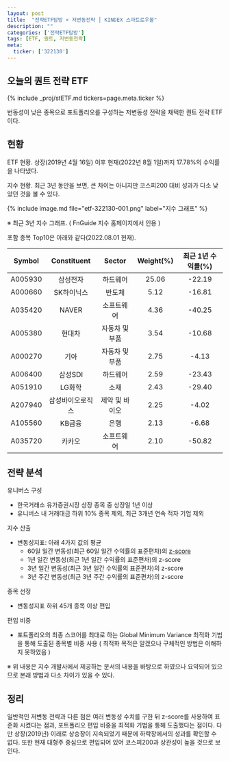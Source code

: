 ```yaml
---
layout: post
title:  "전략ETF탐방 × 저변동전략 │ KINDEX 스마트로우볼"
description: ""
categories: ['전략ETF탐방']
tags: [ETF, 퀀트, 저변동전략]
meta:
  ticker: ['322130']
---
```


## 오늘의 퀀트 전략 ETF

{% include _proj/stETF.md tickers=page.meta.ticker %}

번동성이 낮은 종목으로 포트폴리오를 구성하는 저변동성 전략을 채택한 퀀트 전략 ETF이다. 

## 현황

ETF 현황. 상장(2019년 4월 16일) 이후 현재(2022년 8월 1일)까지 17.78%의 수익률을 나타냈다. 

지수 현황. 최근 3년 동안을 보면, 큰 차이는 아니지만 코스피200 대비 성과가 다소 낮았던 것을 볼 수 있다. 

{% include image.md file="etf-322130-001.png" label="지수 그래프" %}

※ 최근 3년 지수 그래프. ( FnGuide 지수 홈페이지에서 인용 )

포함 종목 Top10은 아래와 같다(2022.08.01 현재). 

|  Symbol |    Constituent   |     Sector     | Weight(%) | 최근 1년 수익률(%) |
|:-------:|:----------------:|:--------------:|:---------:|:------------------:|
| A005930 | 삼성전자         | 하드웨어       |     25.06 |             -22.19 |
| A000660 | SK하이닉스       | 반도체         |      5.12 |             -16.81 |
| A035420 | NAVER            | 소프트웨어     |      4.36 |             -40.25 |
| A005380 | 현대차           | 자동차 및 부품 |      3.54 |             -10.68 |
| A000270 | 기아             | 자동차 및 부품 |      2.75 |              -4.13 |
| A006400 | 삼성SDI          | 하드웨어       |      2.59 |             -23.43 |
| A051910 | LG화학           | 소재           |      2.43 |             -29.40 |
| A207940 | 삼성바이오로직스 | 제약 및 바이오 |      2.25 |              -4.02 |
| A105560 | KB금융           | 은행           |      2.13 |              -6.68 |
| A035720 | 카카오           | 소프트웨어     |      2.10 |             -50.82 |


## 전략 분석

유니버스 구성
* 한국거래소 유가증권시장 상장 종목 중 상장일 1년 이상
* 유니버스 내 거래대금 하위 10% 종목 제외, 최근 3개년 연속 적자 기업 제외

지수 산출
* 변동성지표: 아래 4가지 값의 평균
  - 60일 일간 변동성(최근 60일 일간 수익률의 표준편차)의 [z-score](https://ko.wikipedia.org/wiki/%ED%91%9C%EC%A4%80_%EC%A0%90%EC%88%98)
  - 1년 일간 변동성(최근 1년 일간 수익률의 표준편차)의 z-score
  - 3년 일간 변동성(최근 3년 일간 수익률의 표준편차)의 z-score
  - 3년 주간 변동성(최근 3년 주간 수익률의 표준편차)의 z-score

종목 선정
* 변동성지표 하위 45개 종목 이상 편입

편입 비중
* 포트폴리오의 최종 스코어를 최대로 하는 Global Minimum Variance 최적화 기법을 통해 도출된 종목별 비중 사용 ( 최적화 목적은 알겠으나 구체적인 방법은 이해하지 못하였음 )

※ 위 내용은 지수 개발사에서 제공하는 문서의 내용을 바탕으로 하였으나 요약되어 있으므로 본래 방법과 다소 차이가 있을 수 있다.

## 정리

일반적인 저변동 전략과 다른 점은 여러 변동성 수치를 구한 뒤 z-score를 사용하여 표준화 시켰다는 점과, 포트폴리오 편입 비중을 최적화 기법을 통해 도출했다는 점이다. 다만 상장(2019년) 이래로 상승장이 지속되었기 때문에 하락장에서의 성과를 확인할 수 없다. 또한 현재 대형주 중심으로 편입되어 있어 코스피200과 상관성이 높을 것으로 보인다. 
